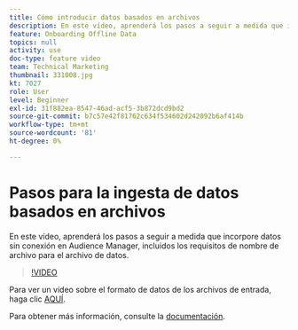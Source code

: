 ```yaml
---
title: Cómo introducir datos basados en archivos
description: En este vídeo, aprenderá los pasos a seguir a medida que incorpore datos sin conexión en Audience Manager, incluidos los requisitos de nombre de archivo para el archivo de datos.
feature: Onboarding Offline Data
topics: null
activity: use
doc-type: feature video
team: Technical Marketing
thumbnail: 331008.jpg
kt: 7027
role: User
level: Beginner
exl-id: 31f882ea-8547-46ad-acf5-3b872dcd9bd2
source-git-commit: b7c57e42f81762c634f534602d242092b6af414b
workflow-type: tm+mt
source-wordcount: '81'
ht-degree: 0%

---
```


# Pasos para la ingesta de datos basados en archivos

En este vídeo, aprenderá los pasos a seguir a medida que incorpore datos sin conexión en Audience Manager, incluidos los requisitos de nombre de archivo para el archivo de datos.

>[!VIDEO](https://video.tv.adobe.com/v/346194/?quality=12&learn=on&captions=spa)

Para ver un vídeo sobre el formato de datos de los archivos de entrada, haga clic [AQUÍ](formatting-and-ingesting-file-based-data.md).

Para obtener más información, consulte la [documentación](https://experienceleague.adobe.com/docs/audience-manager/user-guide/implementation-integration-guides/sending-audience-data/batch-data-transfer-process/inbound-s3-filenames.html?lang=es).
